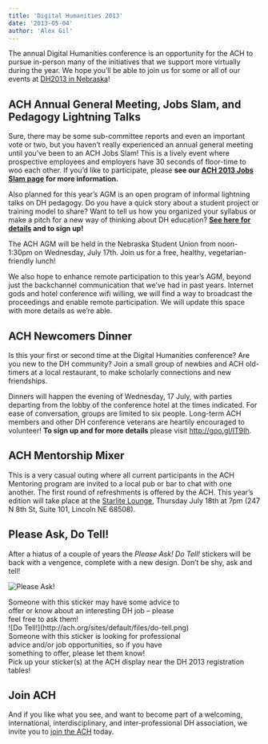 ```yaml
---
title: 'Digital Humanities 2013'
date: '2013-05-04'
author: 'Alex Gil'
---
```

The annual Digital Humanities conference is an opportunity for the ACH to pursue in-person many of the initiatives that we support more virtually during the year. We hope you’ll be able to join us for some or all of our events at [DH2013 in Nebraska](http://dh2013.unl.edu/)!

ACH Annual General Meeting, Jobs Slam, and Pedagogy Lightning Talks
-------------------------------------------------------------------

Sure, there may be some sub-committee reports and even an important vote or two, but you haven’t really experienced an annual general meeting until you’ve been to an ACH Jobs Slam! This is a lively event where prospective employees and employers have 30 seconds of floor-time to woo each other. If you’d like to participate, please **see our [ACH 2013 Jobs Slam page](/jobs-slam-2013) for more information.**

Also planned for this year’s AGM is an open program of informal lightning talks on DH pedagogy. Do you have a quick story about a student project or training model to share? Want to tell us how you organized your syllabus or make a pitch for a new way of thinking about DH education? **[See here for details](/lightning-talks-dh2013) and to sign up!**

The ACH AGM will be held in the Nebraska Student Union from noon-1:30pm on Wednesday, July 17th. Join us for a free, healthy, vegetarian-friendly lunch!

We also hope to enhance remote participation to this year’s AGM, beyond just the backchannel communication that we’ve had in past years. Internet gods and hotel conference wifi willing, we will find a way to broadcast the proceedings and enable remote participation. We will update this space with more details as we’re able.

ACH Newcomers Dinner
--------------------

Is this your first or second time at the Digital Humanities conference? Are you new to the DH community? Join a small group of newbies and ACH old-timers at a local restaurant, to make scholarly connections and new friendships.

Dinners will happen the evening of Wednesday, 17 July, with parties departing from the lobby of the conference hotel at the times indicated. For ease of conversation, groups are limited to six people. Long-term ACH members and other DH conference veterans are heartily encouraged to volunteer! **To sign up and for more details** please visit <http://goo.gl/IT9Ih>.

ACH Mentorship Mixer
--------------------

This is a very casual outing where all current participants in the ACH Mentoring program are invited to a local pub or bar to chat with one another. The first round of refreshments is offered by the ACH. This year’s edition will take place at the [Starlite Lounge](http://www.buzzardbillys.com/lincoln/the-starlite-lounge/), Thursday July 18th at 7pm (247 N 8th St, Suite 101, Lincoln NE 68508).

Please Ask, Do Tell!
--------------------

After a hiatus of a couple of years the *Please Ask! Do Tell!* stickers will be back with a vengence, complete with a new design. Don’t be shy, ask and tell!

![Please Ask!](http://ach.org/sites/default/files/please-ask.png)

<div style="width: 350px;">Someone with this sticker may have some advice to offer or know about an interesting DH job – please feel free to ask them!</div>![Do Tell!](http://ach.org/sites/default/files/do-tell.png)

<div style="width: 350px;">Someone with this sticker is looking for professional advice and/or job opportunities, so if you have something to offer, please let them know!</div>Pick up your sticker(s) at the ACH display near the DH 2013 registration tables!

Join ACH
--------

And if you like what you see, and want to become part of a welcoming, international, interdisciplinary, and inter-professional DH association, we invite you to [join the ACH](/membership) today.
